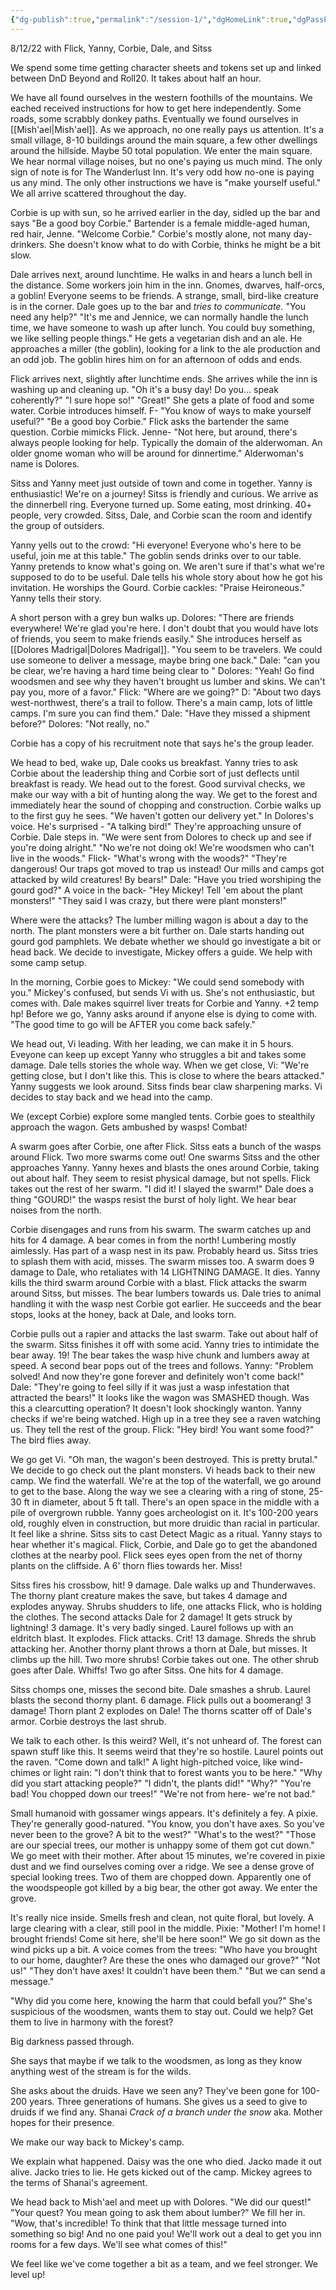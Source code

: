 ```yaml
---
{"dg-publish":true,"permalink":"/session-1/","dgHomeLink":true,"dgPassFrontmatter":false}
---
```



8/12/22 with Flick, Yanny, Corbie, Dale, and Sitss

We spend some time getting character sheets and tokens set up and linked between DnD Beyond and Roll20. It takes about half an hour.

We have all found ourselves in the western foothills of the mountains. We eached received instructions for how to get here independently. Some roads, some scrabbly donkey paths. Eventually we found ourselves in [[Mish'ael|Mish'ael]]. As we approach, no one really pays us attention. It's a small village, 8-10 buildings around the main square, a few other dwellings around the hillside. Maybe 50 total population. We enter the main square. We hear normal village noises, but no one's paying us much mind. The only sign of note is for The Wanderlust Inn. It's very odd how no-one is paying us any mind. The only other instructions we have is "make yourself useful." We all arrive scattered throughout the day. 

Corbie is up with sun, so he arrived earlier in the day, sidled up the bar and says "Be a good boy Corbie." Bartender is a female middle-aged human, red hair, Jenne. "Welcome Corbie."  Corbie's mostly alone, not many day-drinkers. She doesn't know what to do with Corbie, thinks he might be a bit slow. 

Dale arrives next, around lunchtime. He walks in and hears a lunch bell in the distance. Some workers join him in the inn. Gnomes, dwarves, half-orcs, a goblin! Everyone seems to be friends. A strange, small, bird-like creature is in the corner. Dale goes up to the bar and *tries to communicate.* "You need any help?" "It's me and Jennice, we can normally handle the lunch time, we have someone to wash up after lunch. You could buy something, we like selling people things." He gets a vegetarian dish and an ale. He approaches a miller (the goblin), looking for a link to the ale production and an odd job. The goblin hires him on for an afternoon of odds and ends.

Flick arrives next, slightly after lunchtime ends. She arrives while the inn is washing up and cleaning up. "Oh it's a busy day! Do you... speak coherently?" "I sure hope so!" "Great!" She gets a plate of food and some water. Corbie introduces himself.  F- "You know of ways to make yourself useful?" "Be a good boy Corbie." Flick asks the bartender the same question. Corbie mimicks Flick. Jenne- "Not here, but around, there's always people looking for help. Typically the domain of the alderwoman. An older gnome woman who will be around for dinnertime." Alderwoman's name is Dolores.

Sitss and Yanny meet just outside of town and come in together. Yanny is enthusiastic! We're on a journey! Sitss is friendly and curious. We arrive as the dinnerbell ring. Everyone turned up. Some eating, most drinking. 40+ people, very crowded. Sitss, Dale, and Corbie scan the room and identify the group of outsiders. 

Yanny yells out to the crowd: "Hi everyone! Everyone who's here to be useful, join me at this table." The goblin sends drinks over to our table. Yanny pretends to know what's going on. We aren't sure if that's what we're supposed to do to be useful. Dale tells his whole story about how he got his invitation. He worships the Gourd. Corbie cackles: "Praise Heironeous." Yanny tells their story.

A short person with a grey bun walks up. Dolores: "There are friends everywhere! We're glad you're here. I don't doubt that you would have lots of friends, you seem to make friends easily." She introduces herself as [[Dolores Madrigal|Dolores Madrigal]]. "You seem to be travelers. We could use someone to deliver a message, maybe bring one back." Dale: "can you be clear, we're having a hard time being clear to " Dolores: "Yeah! Go find woodsmen and see why they haven't brought us lumber and skins. We can't pay you, more of a favor." Flick: "Where are we going?" D: "About two days west-northwest, there's a trail to follow. There's a main camp, lots of little camps. I'm sure you can find them." Dale: "Have they missed a shipment before?" Dolores: "Not really, no." 

Corbie has a copy of his recruitment note that says he's the group leader.

We head to bed, wake up, Dale cooks us breakfast. Yanny tries to ask Corbie about the leadership thing and Corbie sort of just deflects until breakfast is ready. We head out to the forest. Good survival checks, we make our way with a bit of hunting along the way. We get to the forest and immediately hear the sound of chopping and construction. Corbie walks up to the first guy he sees. "We haven't gotten our delivery yet." In Dolores's voice. He's surprised - "A talking bird!" They're approaching unsure of Corbie. Dale steps in. "We were sent from Dolores to check up and see if you're doing alright." "No we're not doing ok! We're woodsmen who can't live in the woods." Flick- "What's wrong with the woods?" "They're dangerous! Our traps got moved to trap us instead! Our mills and camps got attacked by wild creatures! By bears!" Dale: "Have you tried worshiping the gourd god?" A voice in the back- "Hey Mickey! Tell 'em about the plant monsters!" "They said I was crazy, but there were plant monsters!"

Where were the attacks? The lumber milling wagon is about a day to the north. The plant monsters were a bit further on. Dale starts handing out gourd god pamphlets. We debate whether we should go investigate a bit or head back. We decide to investigate, Mickey offers a guide. We help with some camp setup. 

In the morning, Corbie goes to Mickey: "We could send somebody with you." Mickey's confused, but sends Vi with us. She's not enthusiastic, but comes with. Dale makes squirrel liver treats for Corbie and Yanny. +2 temp hp! Before we go, Yanny asks around if anyone else is dying to come with. "The good time to go will be AFTER you come back safely."

We head out, Vi leading. With her leading, we can make it in 5 hours. Eveyone can keep up except Yanny who struggles a bit and takes some damage. Dale tells stories the whole way. When we get close, Vi: "We're getting close, but I don't like this. This is close to where the bears attacked." Yanny suggests we look around. Sitss finds bear claw sharpening marks. Vi decides to stay back and we head into the camp.

We (except Corbie) explore some mangled tents.  Corbie goes to stealthily approach the wagon. Gets ambushed by wasps! Combat!

A swarm goes after Corbie, one after Flick. Sitss eats a bunch of the wasps around Flick. Two more swarms come out! One swarms Sitss and the other approaches Yanny.  Yanny hexes and blasts the ones around Corbie, taking out about half. They seem to resist physical damage, but not spells. Flick takes out the rest of her swarm. "I did it! I slayed the swarm!" Dale does a thing "GOURD!" the wasps resist the burst of holy light. We hear bear noises from the north. 

Corbie disengages and runs from his swarm. The swarm catches up and hits for 4 damage. A bear comes in from the north! Lumbering mostly aimlessly. Has part of a wasp nest in its paw. Probably heard us. Sitss tries to splash them with acid, misses. The swarm misses too. A swarm does 9 damage to Dale, who retaliates with 14 LIGHTNING DAMAGE. It dies. Yanny kills the third swarm around Corbie with a blast. Flick attacks the swarm around Sitss, but misses. The bear lumbers towards us. Dale tries to animal handling it with the wasp nest Corbie got earlier. He succeeds and the bear stops, looks at the honey, back at Dale, and looks torn. 

Corbie pulls out a rapier and attacks the last swarm. Take out about half of the swarm. Sitss finishes it off with some acid. Yanny tries to intimidate the bear away. 19! The bear takes the wasp hive chunk and lumbers away at speed. A second bear pops out of the trees and follows. Yanny: "Problem solved! And now they're gone forever and definitely won't come back!" Dale: "They're going to feel silly if it was just a wasp infestation that attracted the bears!" It looks like the wagon was SMASHED though. Was this a clearcutting operation? It doesn't look shockingly wanton. Yanny checks if we're being watched. High up in a tree they see a raven watching us. They tell the rest of the group. Flick: "Hey bird! You want some food?" The bird flies away.

We go get Vi. "Oh man, the wagon's been destroyed. This is pretty brutal." We decide to go check out the plant monsters. Vi heads back to their new camp. We find the waterfall. We're at the top of the waterfall, we go around to get to the base. Along the way we see a clearing with a ring of stone, 25-30 ft in diameter, about 5 ft tall. There's an open space in the middle with a pile of overgrown rubble. Yanny goes archeologist on it. It's 100-200 years old, roughly elven in construction, but more druidic than racial in particular. It feel like a shrine. Sitss sits to cast Detect Magic as a ritual. Yanny stays to hear whether it's magical. Flick, Corbie, and Dale go to get the abandoned clothes at the nearby pool. Flick sees eyes open from the net of thorny plants on the cliffside. A 6' thorn flies towards her. Miss!

Sitss fires his crossbow, hit! 9 damage. Dale walks up and Thunderwaves. The thorny plant creature makes the save, but takes 4 damage and explodes anyway. Shrubs shudders to life, one attacks Flick, who is holding the clothes. The second attacks Dale for 2 damage! It gets struck by lightning! 3 damage. It's very badly singed. Laurel follows up with an eldritch blast. It explodes. Flick attacks. Crit! 13 damage. Shreds the shrub attacking her. Another thorny plant throws a thorn at Dale, but misses. It climbs up the hill. Two more shrubs! Corbie takes out one. The other shrub goes after Dale. Whiffs! Two go after Sitss. One hits for 4 damage.

Sitss chomps one, misses the second bite. Dale smashes a shrub. Laurel blasts the second thorny plant. 6 damage. Flick pulls out a boomerang! 3 damage! Thorn plant 2 explodes on Dale! The thorns scatter off of Dale's armor. Corbie destroys the last shrub.

We talk to each other. Is this weird? Well, it's not unheard of. The forest can spawn stuff like this. It seems weird that they're so hostile. Laurel points out the raven. "Come down and talk!" A light high-pitched voice, like wind-chimes or light rain: "I don't think that to forest wants you to be here." "Why did you start attacking people?" "I didn't, the plants did!" "Why?" "You're bad! You chopped down our trees!" "We're not from here- we're not bad."

Small humanoid with gossamer wings appears. It's definitely a fey. A pixie. They're generally good-natured. "You know, you don't have axes. So you've never been to the grove? A bit to the west?" "What's to the west?" "Those are our special trees, our mother is unhappy some of them got cut down." We go meet with their mother. After about 15 minutes, we're covered in pixie dust and we find ourselves coming over a ridge. We see a dense grove of special looking trees. Two of them are chopped down. Apparently one of the woodspeople got killed by a big bear, the other got away. We enter the grove.

It's really nice inside. Smells fresh and clean, not quite floral, but lovely. A large clearing with a clear, still pool in the middle. Pixie: "Mother! I'm home! I brought friends! Come sit here, she'll be here soon!" We go sit down as the wind picks up a bit. A voice comes from the trees: "Who have you brought to our home, daughter? Are these the ones who damaged our grove?" "Not us!" "They don't have axes! It couldn't have been them." "But we can send a message."

"Why did you come here, knowing the harm that could befall you?" She's suspicious of the woodsmen, wants them to stay out. Could we help? Get them to live in harmony with the forest? 

Big darkness passed through.

She says that maybe if we talk to the woodsmen, as long as they know anything west of the stream is for the wilds.

She asks about the druids. Have we seen any? They've been gone for 100-200 years. Three generations of humans. She gives us a seed to give to druids if we find any. Shanai *Crack of a branch under the snow* aka. Mother hopes for their presence. 

We make our way back to Mickey's camp. 

We explain what happened. Daisy was the one who died. Jacko made it out alive. Jacko tries to lie. He gets kicked out of the camp. Mickey agrees to the terms of Shanai's agreement. 

We head back to Mish'ael and meet up with Dolores. "We did our quest!" "Your quest? You mean going to ask them about lumber?" We fill her in. "Wow, that's incredible! To think that that little message turned into something so big! And no one paid you! We'll work out a deal to get you inn rooms for a few days. We'll see what comes of this!"

We feel like we've come together a bit as a team, and we feel stronger. We level up!
